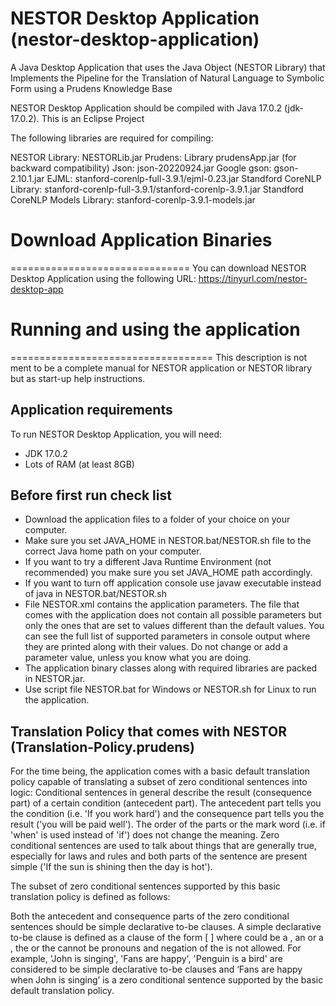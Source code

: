 # NESTOR Desktop Application (nestor-desktop-application)
A Java Desktop Application that uses the Java Object (NESTOR Library) that Implements the Pipeline for the Translation of Natural Language to Symbolic Form using a Prudens Knowledge Base

NESTOR Desktop Application should be compiled with Java 17.0.2 (jdk-17.0.2). This is an Eclipse Project

The following libraries are required for compiling:

NESTOR Library: NESTORLib.jar
Prudens: Library prudensApp.jar (for backward compatibility)
Json: json-20220924.jar
Google gson: gson-2.10.1.jar
EJML: stanford-corenlp-full-3.9.1/ejml-0.23.jar
Standford CoreNLP Library: stanford-corenlp-full-3.9.1/stanford-corenlp-3.9.1.jar
Standford CoreNLP Models Library: stanford-corenlp-3.9.1-models.jar

# Download Application Binaries
===============================
You can download NESTOR Desktop Application using the following URL:
https://tinyurl.com/nestor-desktop-app

# Running and using the application
===================================
This description is not ment to be a complete manual for NESTOR application or NESTOR library but as start-up help instructions.

Application requirements
------------------------
To run NESTOR Desktop Application, you will need:
- JDK 17.0.2
- Lots of RAM (at least 8GB)

Before first run check list
---------------------------
- Download the application files to a folder of your choice on your computer.
- Make sure you set JAVA_HOME in NESTOR.bat/NESTOR.sh file to the correct Java home path on your computer.
- If you want to try a different Java Runtime Environment (not recommended) you make sure you set JAVA_HOME path accordingly.
- If you want to turn off application console use javaw executable instead of java in NESTOR.bat/NESTOR.sh
- File NESTOR.xml contains the application parameters. The file that comes with the application does not contain all possible parameters but only the ones that are set to values different than the default values. You can see the full list of supported parameters in console output where they are printed along with their values. Do not change or add a parameter value, unless you know what you are doing.
- The application binary classes along with required libraries are packed in NESTOR.jar.
- Use script file NESTOR.bat for Windows or NESTOR.sh for Linux to run the application.

Translation Policy that comes with NESTOR (Translation-Policy.prudens)
----------------------------------------------------------------------
For the time being, the application comes with a basic default translation policy capable of translating a subset of zero conditional sentences into logic: Conditional sentences in general describe the result (consequence part) of a certain condition (antecedent part). The antecedent part tells you the condition (i.e. 'If you work hard') and the consequence part tells you the result ('you will be paid well'). The order of the parts or the mark word (i.e. if 'when' is used instead of 'if') does not change the meaning. Zero conditional sentences are used to talk about things that are generally true, especially for laws and rules and both parts of the sentence are present simple ('If the sun is shining then the day is hot').

The subset of zero conditional sentences supported by this basic translation policy is defined as follows:

Both the antecedent and consequence parts of the zero conditional sentences should be simple declarative to-be clauses. A simple declarative to-be clause is defined as a clause of the form [<Subject> <to-be-verb> <Predicate>] where <Predicate> could be a <Noun>, an <Adjective> or a <Verbal>, the <Subject> or the <Predicate> cannot be pronouns and negation of the <to-be-verb> is not allowed. For example, 'John is singing', 'Fans are happy', 'Penguin is a bird' are considered to be simple declarative to-be clauses and ‘Fans are happy when John is singing’ is a zero conditional sentence supported by the basic default translation policy.
